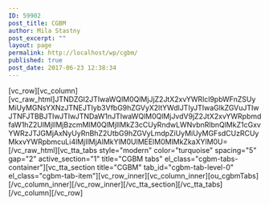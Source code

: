 ```yaml
---
ID: 59902
post_title: CGBM
author: Mila Stastny
post_excerpt: ""
layout: page
permalink: http://localhost/wp/cgbm/
published: true
post_date: 2017-06-23 12:38:34
---
```

[vc_row][vc_column][vc_raw_html]JTNDZGl2JTIwaWQlM0QlMjJjZ2JtX2xvYWRlcl9pbWFnZSUyMiUyMGNsYXNzJTNEJTIyb3VfbG9hZGVyX2ltYWdlJTIyJTIwaGlkZGVuJTIwJTNFJTBBJTIwJTIwJTNDaW1nJTIwaWQlM0QlMjJvdV9jZ2JtX2xvYWRpbmdfaW1hZ2UlMjIlMjBzcmMlM0QlMjIlMkZ3cCUyRndwLWNvbnRlbnQlMkZ1cGxvYWRzJTJGMjAxNyUyRnBhZ2UtbG9hZGVyLmdpZiUyMiUyMGFsdCUzRCUyMkxvYWRpbmcuLi4lMjIlMjAlMkYlM0UlMEElM0MlMkZkaXYlM0U=[/vc_raw_html][vc_tta_tabs style="modern" color="turquoise" spacing="5" gap="2" active_section="1" title="CGBM tabs" el_class="cgbm-tabs-container"][vc_tta_section title="CGBM" tab_id="cgbm-tab-level-0" el_class="cgbm-tab-item"][vc_row_inner][vc_column_inner][ou_cgbmTabs][/vc_column_inner][/vc_row_inner][/vc_tta_section][/vc_tta_tabs][/vc_column][/vc_row]